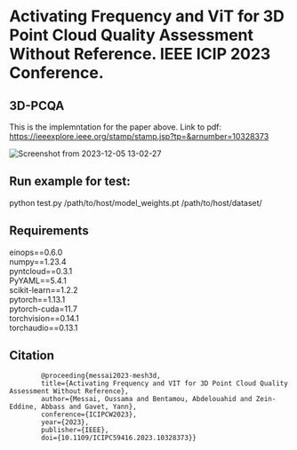 # Activating Frequency and ViT for 3D Point Cloud Quality Assessment Without Reference. IEEE ICIP 2023 Conference. </br>
## 3D-PCQA </br>
This is the implemntation for the paper above.
Link to pdf: https://ieeexplore.ieee.org/stamp/stamp.jsp?tp=&arnumber=10328373

![Screenshot from 2023-12-05 13-02-27](https://github.com/o-messai/3D-PCQA/assets/10109223/152901d9-1c8d-4ec7-a27b-08c79d4947dc)



## Run example for test:

python test.py /path/to/host/model_weights.pt /path/to/host/dataset/ 

## Requirements

einops==0.6.0  </br>
numpy==1.23.4  </br>
pyntcloud==0.3.1  </br>
PyYAML==5.4.1 </br>
scikit-learn==1.2.2 </br>
pytorch==1.13.1  </br>
pytorch-cuda=11.7 </br>
torchvision==0.14.1  </br>
torchaudio==0.13.1  </br>

## Citation

            @proceeding{messai2023-mesh3d,
            title={Activating Frequency and VIT for 3D Point Cloud Quality Assessment Without Reference},
            author={Messai, Oussama and Bentamou, Abdelouahid and Zein-Eddine, Abbass and Gavet, Yann},
            conference={ICIPCW2023},
            year={2023},
            publisher={IEEE},
            doi={10.1109/ICIPC59416.2023.10328373}}




